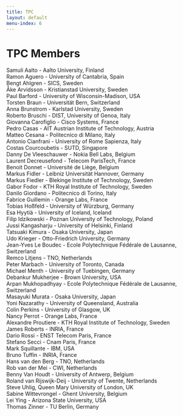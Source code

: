 ```yaml
---
title: TPC
layout: default
menu-index: 6
---
```


# TPC Members

Samuli Aalto - Aalto University, Finland  
Ramon Aguero - University of Cantabria, Spain  
Bengt Ahlgren - SICS, Sweden  
Åke Arvidsson - Kristianstad University, Sweden  
Paul Barford - University of Wisconsin-Madison, USA  
Torsten Braun - Universität Bern, Switzerland  
Anna Brunstrom - Karlstad University, Sweden  
Roberto Bruschi - DIST, University of Genoa, Italy  
Giovanna Carofiglio - Cisco Systems, France  
Pedro Casas - AIT Austrian Institute of Technology, Austria  
Matteo Cesana - Politecnico di Milano, Italy  
Antonio Cianfrani - University of Rome Sapienza, Italy  
Costas Courcoubetis - SUTD, Singapore  
Danny De Vleeschauwer - Nokia Bell Labs, Belgium  
Laurent Decreusefond - Telecom ParisTech, France  
Benoit Donnet - Université de Liège, Belgium  
Markus Fidler - Leibniz Universität Hannover, Germany  
Markus Fiedler - Blekinge Institute of Technology, Sweden  
Gabor Fodor - KTH Royal Institute of Technology, Sweden  
Danilo Giordano - Politecnico di Torino, Italy  
Fabrice Guillemin - Orange Labs, France  
Tobias Hoßfeld - University of Würzburg, Germany  
Esa Hyytiä - University of Iceland, Iceland  
Filip Idzikowski - Poznan University of Technology, Poland  
Jussi Kangasharju - University of Helsinki, Finland  
Tatsuaki Kimura - Osaka University, Japan  
Udo Krieger - Otto-Friedrich University, Germany  
Jean-Yves Le Boudec - Ecole Polytechnique Fédérale de Lausanne, Switzerland  
Remco Litjens - TNO, Netherlands  
Peter Marbach - University of Toronto, Canada  
Michael Menth - University of Tuebingen, Germany  
Debankur Mukherjee - Brown University, USA  
Arpan Mukhopadhyay - Ecole Polytechnique Fédérale de Lausanne, Switzerland  
Masayuki Murata - Osaka University, Japan  
Yoni Nazarathy - University of Queensland, Australia  
Colin Perkins - University of Glasgow, UK  
Nancy Perrot - Orange Labs, France  
Alexandre Proutiere - KTH Royal Institute of Technology, Sweden  
James Roberts - INRIA, France  
Dario Rossi - ENST Telecom Paris, France  
Stefano Secci - Cnam Paris, France  
Mark Squillante - IBM, USA  
Bruno Tuffin - INRIA, France  
Hans van den Berg - TNO, Netherlands  
Rob van der Mei - CWI, Netherlands  
Benny Van Houdt - University of Antwerp, Belgium  
Roland van Rijswijk-Deij - University of Twente, Netherlands  
Steve Uhlig, Queen Mary University of London, UK  
Sabine Wittevrongel - Ghent University, Belgium  
Lei Ying - Arizona State University, USA  
Thomas Zinner - TU Berlin, Germany  
